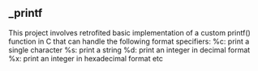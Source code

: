 ## _printf

This project involves retrofited basic implementation of a custom printf() function in C that can handle the following format specifiers:
%c: print a single character
%s: print a string
%d: print an integer in decimal format
%x: print an integer in hexadecimal format etc

